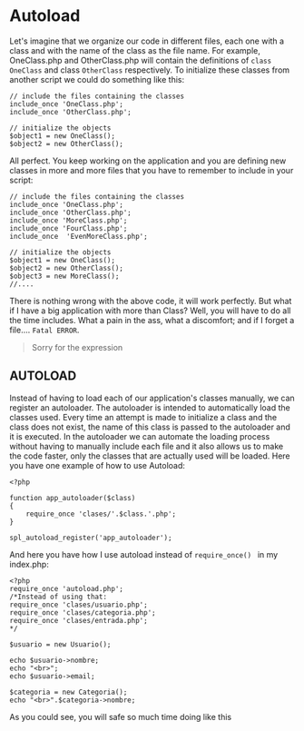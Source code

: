 # Autoload
Let's imagine that we organize our code in different files, each one with a class and with the name of the class as the file name. For example, OneClass.php and OtherClass.php will contain the definitions of `class OneClass` and class `OtherClass` respectively. To initialize these classes from another script we could do something like this:

```
// include the files containing the classes
include_once 'OneClass.php';
include_once 'OtherClass.php';

// initialize the objects
$object1 = new OneClass();
$object2 = new OtherClass();
```
All perfect. You keep working on the application and you are defining new classes in more and more files that you have to remember to include in your script:
```
// include the files containing the classes
include_once 'OneClass.php';
include_once 'OtherClass.php';
include_once 'MoreClass.php';
include_once 'FourClass.php';
include_once  'EvenMoreClass.php';

// initialize the objects
$object1 = new OneClass();
$object2 = new OtherClass();
$object3 = new MoreClass();
//....
```
There is nothing wrong with the above code, it will work perfectly. But what if I have a big application with more than Class? Well, you will have to do all the time includes. What a pain in the ass, what a discomfort; and if I forget a file…. `Fatal ERROR`.
> Sorry for the expression

## AUTOLOAD
Instead of having to load each of our application's classes manually, we can register an autoloader. The autoloader is intended to automatically load the classes used. Every time an attempt is made to initialize a class and the class does not exist, the name of this class is passed to the autoloader and it is executed. In the autoloader we can automate the loading process without having to manually include each file and it also allows us to make the code faster, only the classes that are actually used will be loaded. 
Here you have one example of how to use Autoload:
```
<?php

function app_autoloader($class)
{
    require_once 'clases/'.$class.'.php';
}

spl_autoload_register('app_autoloader');
```

And here you have how I use autoload instead of `require_once() ` in my index.php:
```
<?php
require_once 'autoload.php';
/*Instead of using that:
require_once 'clases/usuario.php';
require_once 'clases/categoria.php';
require_once 'clases/entrada.php';
*/

$usuario = new Usuario();

echo $usuario->nombre;
echo "<br>";
echo $usuario->email;

$categoria = new Categoria();
echo "<br>".$categoria->nombre;
```
As you could see, you will safe so much time doing like this


